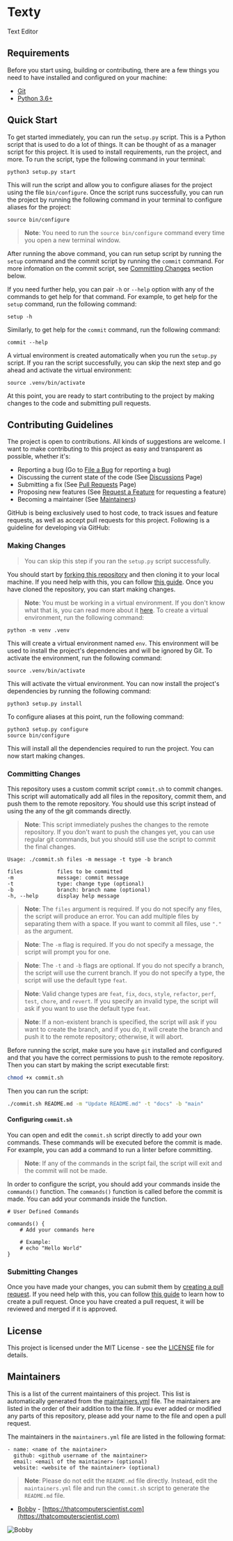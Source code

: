 # Texty
Text Editor

## Requirements

Before you start using, building or contributing, there are a few things you need to have installed and configured on your machine:

- [Git](https://git-scm.com/downloads)
- [Python 3.6+](https://www.python.org/downloads/)

## Quick Start

To get started immediately, you can run the `setup.py` script. This is a Python script that is used to do a lot of things. It can be thought of as a manager script for this project. It is used to install requirements, run the project, and more. To run the script, type the following command in your terminal:

    python3 setup.py start

This will run the script and allow you to configure aliases for the project using the file `bin/configure`. Once the script runs successfully, you can run the project by running the following command in your terminal to configure aliases for the project:

    source bin/configure

> **Note**: You need to run the `source bin/configure` command every time you open a new terminal window.

After running the above command, you can run setup script by running the `setup` command and the commit script by running the `commit` command. For more infomation on the commit script, see [Committing Changes](#committing-changes) section below.

If you need further help, you can pair `-h` or `--help` option with any of the commands to get help for that command. For example, to get help for the `setup` command, run the following command:

    setup -h

Similarly, to get help for the `commit` command, run the following command:

    commit --help

A virtual environment is created automatically when you run the `setup.py` script. If you ran the script successfully, you can skip the next step and go ahead and activate the virtual environment:
    
    source .venv/bin/activate

At this point, you are ready to start contributing to the project by making changes to the code and submitting pull requests.

## Contributing Guidelines

The project is open to contributions. All kinds of suggestions are welcome. I want to make contributing to this project as easy and transparent as possible, whether it's:

- Reporting a bug (Go to [File a Bug](https://github.com/luciferreeves/texty/issues/new?assignees=&labels=bug&template=bug_report.md&title=%5BBUG%5D) for reporting a bug)
- Discussing the current state of the code (See [Discussions](https://github.com/luciferreeves/texty/discussions) Page)
- Submitting a fix (See [Pull Requests](https://github.com/luciferreeves/texty/pulls) Page)
- Proposing new features (See [Request a Feature](https://github.com/luciferreeves/texty/issues/new?assignees=&labels=enhancement&template=feature_request.md&title=%5BFEATURE%5D) for requesting a feature)
- Becoming a maintainer (See [Maintainers](#maintainers))

GitHub is being exclusively used to host code, to track issues and feature requests, as well as accept pull requests for this project. Following is a guideline for developing via GitHub:

### Making Changes

> You can skip this step if you ran the `setup.py` script successfully.

You should start by [forking this repository](https://github.com/luciferreeves/texty/fork) and then cloning it to your local machine. If you need help with this, you can follow [this guide](https://help.github.com/articles/fork-a-repo/). Once you have cloned the repository, you can start making changes.

> **Note**: You must be working in a virtual environment. If you don't know what that is, you can read more about it [here](https://docs.python.org/3/tutorial/venv.html). To create a virtual environment, run the following command:

    python -m venv .venv

This will create a virtual environment named `env`. This environment will be used to install the project's dependencies and will be ignored by Git. To activate the environment, run the following command:

    source .venv/bin/activate

This will activate the virtual environment. You can now install the project's dependencies by running the following command:
    
    python3 setup.py install

To configure aliases at this point, run the following command:

    python3 setup.py configure
    source bin/configure

This will install all the dependencies required to run the project. You can now start making changes.

### Committing Changes

This repository uses a custom commit script `commit.sh` to commit changes. This script will automatically add all files in the repository, commit them, and push them to the remote repository. You should use this script instead of using the any of the git commands directly.

> **Note**: This script immediately pushes the changes to the remote repository. If you don't want to push the changes yet, you can use regular git commands, but you should still use the script to commit the final changes.

    Usage: ./commit.sh files -m message -t type -b branch

    files           files to be committed
    -m              message: commit message
    -t              type: change type (optional)
    -b              branch: branch name (optional)
    -h, --help      display help message
> **Note**: The `files` argument is required. If you do not specify any files, the script will produce an error. You can add multiple files by separating them with a space. If you want to commit all files, use `"."` as the argument.

> **Note**: The `-m` flag is required. If you do not specify a message, the script will prompt you for one.

> **Note**: The `-t` and `-b` flags are optional. If you do not specify a branch, the script will use the current branch. If you do not specify a type, the script will use the default type `feat`.

> **Note**: Valid change types are `feat`, `fix`, `docs`, `style`, `refactor`, `perf`, `test`, `chore`, and `revert`. If you specify an invalid type, the script will ask if you want to use the default type `feat`.

> **Note**: If a non-existent branch is specified, the script will ask if you want to create the branch, and if you do, it will create the branch and push it to the remote repository; otherwise, it will abort.

Before running the script, make sure you have `git` installed and configured and that you have the correct permissions to push to the remote repository. Then you can start by making the script executable first:

```bash
chmod +x commit.sh
```

Then you can run the script:

```bash
./commit.sh README.md -m "Update README.md" -t "docs" -b "main"
```

#### Configuring `commit.sh`

You can open and edit the `commit.sh` script directly to add your own commands. These commands will be executed before the commit is made. For example, you can add a command to run a linter before committing.

> **Note**: If any of the commands in the script fail, the script will exit and the commit will not be made.

In order to configure the script, you should add your commands inside the `commands()` function. The `commands()` function is called before the commit is made. You can add your commands inside the function.

    # User Defined Commands

    commands() {
        # Add your commands here
        
        # Example:
        # echo "Hello World"
    }

### Submitting Changes

Once you have made your changes, you can submit them by [creating a pull request](https://github.com/luciferreeves/texty/pulls). If you need help with this, you can follow [this guide](https://help.github.com/articles/creating-a-pull-request/) to learn how to create a pull request. Once you have created a pull request, it will be reviewed and merged if it is approved.


## License

This project is licensed under the MIT License - see the [LICENSE](LICENSE) file for details.

## Maintainers

This is a list of the current maintainers of this project. This list is automatically generated from the [maintainers.yml](maintainers.yml) file. The maintainers are listed in the order of their addition to the file. If you ever added or modified any parts of this repository, please add your name to the file and open a pull request.

The maintainers in the `maintainers.yml` file are listed in the following format:
    
    - name: <name of the maintainer>
      github: <github username of the maintainer>
      email: <email of the maintainer> (optional)
      website: <website of the maintainer> (optional)

> **Note**: Please do not edit the `README.md` file directly. Instead, edit the `maintainers.yml` file and run the `commit.sh` script to generate the `README.md` file.

<!-- maintainers -->- [Bobby](luciferreeves) - [https://thatcomputerscientist.com](https://thatcomputerscientist.com)![Bobby](https://github.com/luciferreeves.png?size=40) 